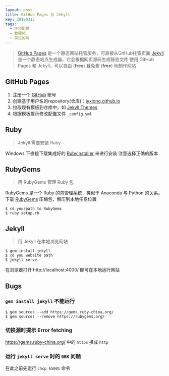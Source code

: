 ```yaml
---
layout: post
title: GitHub Pages 与 Jekyll
key: 20180315
tags: 
  - 环境配置
  - 教程帖
  - 踩过的坑
---
```


> [GitHub Pages](https://pages.github.com/) 是一个静态网站托管服务，可直接从GitHub托管页面
> [Jekyll](https://jekyllrb.com/) 是一个静态站点生成器，它会根据网页源码生成静态文件
> 使用 GitHub Pages 和 Jekyll，可以自由 (**free**) 且免费 (**free**) 地制作网站

##  GitHub Pages
1. 注册一个 [GitHub](https://github.com/) 账号
2. 创建基于用户名的repository(仓库)：[jyxiong.github.io](https://github.com/jyxiong/jyxiong.github.io)
3. 拉取现有模板到仓库中，如 [Jekyll Themes](http://jekyllthemes.org/)
4. 根据模板提示修改配置文件 `_config.yml`

## Ruby
> Jekyll 需要安装 Ruby  

Windows 下直接下载集成好的 [RubyInstaller](https://rubyinstaller.org/downloads/) 来进行安装
注意选择正确的版本

## RubyGems
> 用 RubyGems 管理 Ruby 包  

RubyGems 是一个 Ruby 的包管理系统，类似于 Anaconda 与 Python 的关系。
下载 [RubyGems](https://rubygems.org/pages/download) 压缩包，解压到本地任意位置
```
$ cd yourpath to RubyGems
$ ruby setup.rb
```

## Jekyll
> 用 Jekyll 在本地浏览网站

```
$ gem install jekyll
$ cd you website path
$ jekyll serve
```
在浏览器打开 http://localhost:4000/ 即可在本地运行网站

## Bugs
### `gem install jekyll` 不能运行

```
$ gem sources --add https://gems.ruby-china.org/ 
$ gem sources --remove https://rubygems.org/
```

### 切换源时提示 Error fetching

https://gems.ruby-china.org/ 中的 `https` 换成 `http`


### 运行 `jekyll serve` 时的 `GBK` 问题

在此之前先运行 `chcp 65001` 命令
